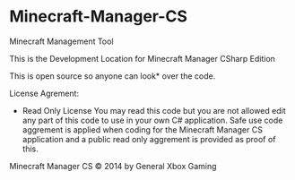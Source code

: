 Minecraft-Manager-CS
====================

Minecraft Management Tool

This is the Development Location for Minecraft Manager CSharp Edition

This is open source so anyone can look* over the code.

License Agrement:
* Read Only License
  You may read this code but you are not allowed edit any part of this code to use in your own C# application.
  Safe use code aggrement is applied when coding for the Minecraft Manager CS application and a
  public read only aggrement is provided as proof of this.

Minecraft Manager CS © 2014 by General Xbox Gaming
